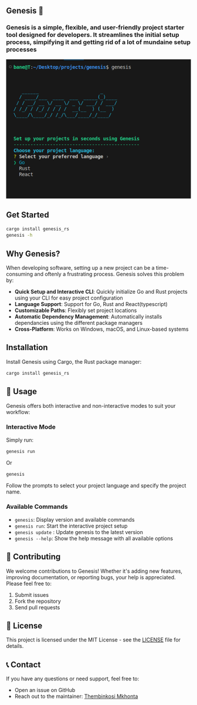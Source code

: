 <h2 align="start">Genesis 🌱</h1>
<h3 align="start">Genesis is a simple, flexible, and user-friendly project starter tool designed for developers. It streamlines the initial setup process, simpifying it and getting rid of a lot of mundaine setup processes</h3>

<p align="start">
    <img src="./src/assets/genesis.png" alt="genesis" />
</p>

## Get Started

```sh
cargo install genesis_rs
genesis -h
```

## Why Genesis?

When developing software, setting up a new project can be a time-consuming and oftenly a frustrating process. Genesis solves this problem by:

- **Quick Setup and Interactive CLI**: Quickly initialize Go and Rust projects using your CLI for easy project configuration
- **Language Support**: Support for Go, Rust and React(typescript)
- **Customizable Paths**: Flexibly set project locations
- **Automatic Dependency Management**: Automatically installs dependancies using the different package managers
- **Cross-Platform**: Works on Windows, macOS, and Linux-based systems

## Installation

Install Genesis using Cargo, the Rust package manager:

```bash
cargo install genesis_rs
```

## 📘 Usage

Genesis offers both interactive and non-interactive modes to suit your workflow:

### Interactive Mode

Simply run:

```bash
genesis run
```

Or

```bash
genesis
```

Follow the prompts to select your project language and specify the project name.

### Available Commands

- `genesis`: Display version and available commands
- `genesis run`: Start the interactive project setup
- `genesis update` : Update genesis to the latest version
- `genesis --help`: Show the help message with all available options

## 🤝 Contributing

We welcome contributions to Genesis! Whether it's adding new features, improving documentation, or reporting bugs, your help is appreciated. Please feel free to:

1. Submit issues
2. Fork the repository
3. Send pull requests

## 📄 License

This project is licensed under the MIT License - see the [LICENSE](LICENSE) file for details.

## 📞 Contact

If you have any questions or need support, feel free to:

- Open an issue on GitHub
- Reach out to the maintainer: [Thembinkosi Mkhonta](https://github.com/ThembinkosiThemba)
